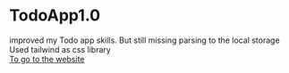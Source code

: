 # TodoApp1.0
improved my Todo app skills. But still missing parsing to the local storage <br>
Used tailwind as css library <br>
<a href='https://ardasalvarlilar.github.io/TodoApp1.0/'>To go to the website</a>
